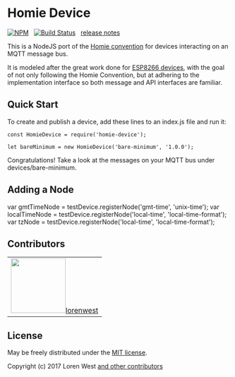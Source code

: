 Homie Device
============

[![NPM](https://nodei.co/npm/homie-device.svg?downloads=true&downloadRank=true)](https://nodei.co/npm/homie-device/)&nbsp;&nbsp;
[![Build Status](https://secure.travis-ci.org/lorenwest/node-config.svg?branch=master)](https://travis-ci.org/lorenwest/homie-device)&nbsp;&nbsp;
[release notes](https://github.com/lorenwest/homie-device/blob/master/History.md)

This is a NodeJS port of the [Homie convention](https://github.com/marvinroger/homie) for devices interacting on an MQTT message bus.

It is modeled after the great work done for [ESP8266 devices](https://github.com/marvinroger/homie-esp8266), with the goal of not only following the Homie Convention, but at adhering to the implementation interface so both message and API interfaces are familiar.

Quick Start
-----------

To create and publish a device, add these lines to an index.js file and run it:

```
const HomieDevice = require('homie-device');

let bareMinimum = new HomieDevice('bare-minimum', '1.0.0');
```


Congratulations! Take a look at the messages on your MQTT bus under devices/bare-minimum.

Adding a Node
-------------

var gmtTimeNode = testDevice.registerNode('gmt-time', 'unix-time');
var localTimeNode = testDevice.registerNode('local-time', 'local-time-format');
var tzNode = testDevice.registerNode('local-time', 'local-time-format');

Contributors
------------
<table id="contributors"><tr><td><img src=https://avatars2.githubusercontent.com/u/373538?v=4 style="width:124px;"><a href="https://github.com/lorenwest">lorenwest</a></td></tr></table>

License
-------

May be freely distributed under the [MIT license](https://raw.githubusercontent.com/lorenwest/homie-device/master/LICENSE).

Copyright (c) 2017 Loren West 
[and other contributors](https://github.com/lorenwest/homie-device/graphs/contributors)

